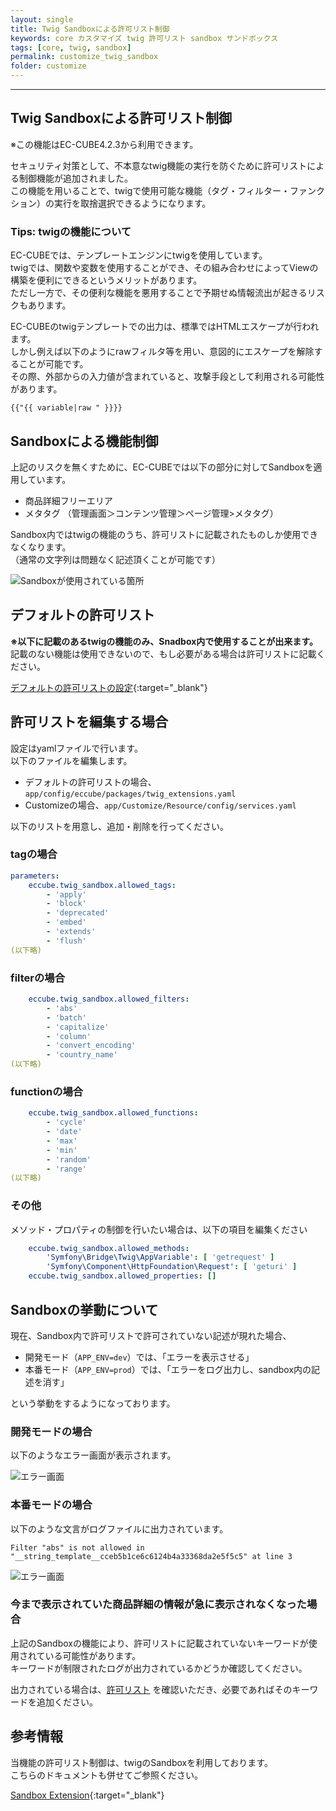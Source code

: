 ```yaml
---
layout: single
title: Twig Sandboxによる許可リスト制御
keywords: core カスタマイズ twig 許可リスト sandbox サンドボックス
tags: [core, twig, sandbox]
permalink: customize_twig_sandbox
folder: customize
---
```



---

## Twig Sandboxによる許可リスト制御

※この機能はEC-CUBE4.2.3から利用できます。

セキュリティ対策として、不本意なtwig機能の実行を防ぐために許可リストによる制御機能が追加されました。  
この機能を用いることで、twigで使用可能な機能（タグ・フィルター・ファンクション）の実行を取捨選択できるようになります。

### Tips: twigの機能について

EC-CUBEでは、テンプレートエンジンにtwigを使用しています。  
twigでは、関数や変数を使用することができ、その組み合わせによってViewの構築を便利にできるというメリットがあります。  
ただし一方で、その便利な機能を悪用することで予期せぬ情報流出が起きるリスクもあります。  

EC-CUBEのtwigテンプレートでの出力は、標準ではHTMLエスケープが行われます。  
しかし例えば以下のようにrawフィルタ等を用い、意図的にエスケープを解除することが可能です。  
その際、外部からの入力値が含まれていると、攻撃手段として利用される可能性があります。

```
{{"{{ variable|raw " }}}}
```

## Sandboxによる機能制御

上記のリスクを無くすために、EC-CUBEでは以下の部分に対してSandboxを適用しています。  

* 商品詳細フリーエリア
* メタタグ （管理画面＞コンテンツ管理＞ページ管理>メタタグ）

Sandbox内ではtwigの機能のうち、許可リストに記載されたものしか使用できなくなります。  
（通常の文字列は問題なく記述頂くことが可能です）

![Sandboxが使用されている箇所]({{site.baseurl}}/images/customize/sandbox.png)

## デフォルトの許可リスト

**※以下に記載のあるtwigの機能のみ、Snadbox内で使用することが出来ます。**  
記載のない機能は使用できないので、もし必要がある場合は許可リストに記載ください。

[デフォルトの許可リストの設定](https://github.com/EC-CUBE/ec-cube/blob/4.2/app/config/eccube/packages/twig_extensions.yaml){:target="_blank"}


## 許可リストを編集する場合

設定はyamlファイルで行います。  
以下のファイルを編集します。

* デフォルトの許可リストの場合、 `app/config/eccube/packages/twig_extensions.yaml`
* Customizeの場合、`app/Customize/Resource/config/services.yaml`

以下のリストを用意し、追加・削除を行ってください。

### tagの場合

```yaml
parameters:
    eccube.twig_sandbox.allowed_tags:
        - 'apply'
        - 'block'
        - 'deprecated'
        - 'embed'
        - 'extends'
        - 'flush'
(以下略)
```

### filterの場合

```yaml
    eccube.twig_sandbox.allowed_filters:
        - 'abs'
        - 'batch'
        - 'capitalize'
        - 'column'
        - 'convert_encoding'
        - 'country_name'
(以下略)
```

### functionの場合

```yaml
    eccube.twig_sandbox.allowed_functions:
        - 'cycle'
        - 'date'
        - 'max'
        - 'min'
        - 'random'
        - 'range'
(以下略)
```

### その他

メソッド・プロパティの制御を行いたい場合は、以下の項目を編集ください

```yaml
    eccube.twig_sandbox.allowed_methods:
        'Symfony\Bridge\Twig\AppVariable': [ 'getrequest' ]
        'Symfony\Component\HttpFoundation\Request': [ 'geturi' ]
    eccube.twig_sandbox.allowed_properties: []
```

## Sandboxの挙動について

現在、Sandbox内で許可リストで許可されていない記述が現れた場合、

* 開発モード（`APP_ENV=dev`）では、「エラーを表示させる」
* 本番モード（`APP_ENV=prod`）では、「エラーをログ出力し、sandbox内の記述を消す」

という挙動をするようになっております。

### 開発モードの場合

以下のようなエラー画面が表示されます。

![エラー画面]({{site.baseurl}}/images/customize/error_screen.png)


### 本番モードの場合

以下のような文言がログファイルに出力されています。

```
Filter "abs" is not allowed in "__string_template__cceb5b1ce6c6124b4a33368da2e5f5c5" at line 3
```

![エラー画面]({{site.baseurl}}/images/customize/log_screen.png)


### 今まで表示されていた商品詳細の情報が急に表示されなくなった場合

上記のSandboxの機能により、許可リストに記載されていないキーワードが使用されている可能性があります。  
キーワードが制限されたログが出力されているかどうか確認してください。

出力されている場合は、[許可リスト](#デフォルトの許可リスト) を確認いただき、必要であればそのキーワードを追加ください。

## 参考情報

当機能の許可リスト制御は、twigのSandboxを利用しております。  
こちらのドキュメントも併せてご参照ください。

[Sandbox Extension](https://php-log.net/twig/3.x/api.html#sandbox-extension){:target="_blank"}